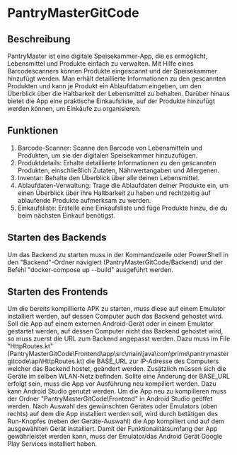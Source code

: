 # PantryMasterGitCode

## Beschreibung
PantryMaster ist eine digitale Speisekammer-App, die es ermöglicht, Lebensmittel und Produkte einfach zu verwalten. Mit Hilfe eines Barcodescanners können Produkte eingescannt und der Speisekammer hinzufügt werden. Man erhält detaillierte Informationen zu den gescannten Produkten und kann je Produkt ein Ablaufdatum eingeben, um den Überblick über die Haltbarkeit der Lebensmittel zu behalten. Darüber hinaus bietet die App eine praktische Einkaufsliste, auf der Produkte hinzufügt werden können, um Einkäufe zu organisieren.

## Funktionen
1. Barcode-Scanner: Scanne den Barcode von Lebensmitteln und Produkten, um sie der digitalen Speisekammer hinzuzufügen.
2. Produktdetails: Erhalte detaillierte Informationen zu den gescannten Produkten, einschließlich Zutaten, Nährwertangaben und Allergenen.
3. Inventar: Behalte den Überblick über alle deinen Lebensmittel.
4. Ablaufdaten-Verwaltung: Trage die Ablaufdaten deiner Produkte ein, um einen Überblick über ihre Haltbarkeit zu haben und rechtzeitig auf ablaufende Produkte aufmerksam zu werden.
5. Einkaufsliste: Erstelle eine Einkaufsliste und füge Produkte hinzu, die du beim nächsten Einkauf benötigst.

## Starten des Backends
Um das Backend zu starten muss in der Kommandozeile oder PowerShell in den "Backend"-Ordner navigiert (PantryMasterGitCode/Backend) und der Befehl "docker-compose up --build" ausgeführt werden.

## Starten des Frontends
Um die bereits kompillierte APK zu starten, muss diese auf einem Emulator installiert werden, auf dessen Computer auch das Backend gehostet wird.
Soll die App auf einem externen Android-Gerät oder in einem Emulator gestartet werden, auf dessen Computer nicht das Backend gehostet wird, so muss zuerst die URL zum Backend angepasst werden.
Dazu muss im File "HttpRoutes.kt" (PantryMasterGitCode\Frontend\app\src\main\java\com\prime\pantrymastergitcode\api\HttpRoutes.kt) die BASE_URL zur IP-Adresse des Computers welcher das Backend hostet, geändert werden. Zusätzlich müssen sich die Geräte im selben WLAN-Netz befinden.
Sollte eine Änderung der BASE_URL erfolgt sein, muss die App vor Ausführung neu kompiliert werden. Dazu kann Android Studio genutzt werden.
Um die App neu zu kompilieren muss der Ordner "PantryMasterGitCode\Frontend" in Android Studio geöffet werden. Nach Auswahl des gewünschten Gerätes oder Emulators (oben rechts) auf dem die App installiert werden soll, wird durch betätigen des Run-Knopfes (neben der Geräte-Auswahl) die App kompiliert und auf dem ausgewählten Gerät installiert.
Damit der Funktionalitätsumfang der App gewährleistet werden kann, muss der Emulator/das Android Gerät Google Play Services installiert haben.
